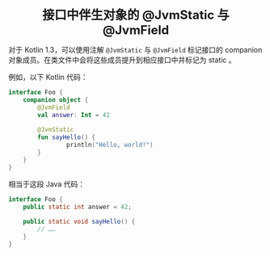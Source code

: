 <center><font size="5"><b>接口中伴生对象的 @JvmStatic 与 @JvmField</b></font></center>

对于 Kotlin 1.3，可以使用注解 `@JvmStatic` 与 `@JvmField` 标记接口的 companion 对象成员。在类文件中会将这些成员提升到相应接口中并标记为 static 。

例如，以下 Kotlin 代码：

```kotlin
interface Foo {
    companion object {
        @JvmField
        val answer: Int = 42
      
        @JvmStatic
        fun sayHello() {
        		println("Hello, world!")
        }
    }
}
```

相当于这段 Java 代码：

```java
interface Foo {
    public static int answer = 42;
  
    public static void sayHello() {
    	// ……
    }
}
```

